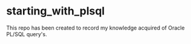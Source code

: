 # starting_with_plsql
This repo has been created to record my knowledge acquired of Oracle PL/SQL query's.
